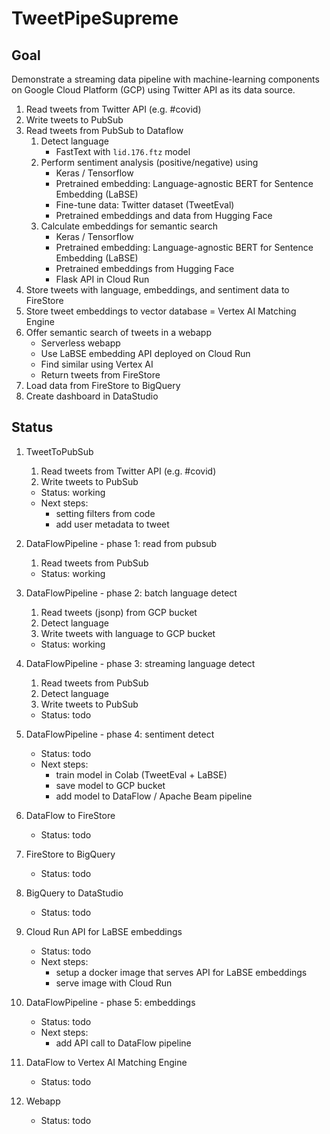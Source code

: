 # TweetPipeSupreme

## Goal

Demonstrate a streaming data pipeline with machine-learning components on Google Cloud Platform (GCP) using Twitter API as its data source.

1) Read tweets from Twitter API (e.g. #covid)
2) Write tweets to PubSub
3) Read tweets from PubSub to Dataflow
	1) Detect language
		* FastText with `lid.176.ftz` model
	2) Perform sentiment analysis (positive/negative) using
		* Keras / Tensorflow
		* Pretrained embedding: Language-agnostic BERT for Sentence Embedding (LaBSE)	
		* Fine-tune data: Twitter dataset (TweetEval)
		* Pretrained embeddings and data from Hugging Face
	3) Calculate embeddings for semantic search
		* Keras / Tensorflow
		* Pretrained embedding: Language-agnostic BERT for Sentence Embedding (LaBSE)	
		* Pretrained embeddings from Hugging Face
		* Flask API in Cloud Run
4) Store tweets with language, embeddings, and sentiment data to FireStore
5) Store tweet embeddings to vector database = Vertex AI Matching Engine
6) Offer semantic search of tweets in a webapp
	* Serverless webapp
	* Use LaBSE embedding API deployed on Cloud Run
	* Find similar using Vertex AI
	* Return tweets from FireStore
7) Load data from FireStore to BigQuery
8) Create dashboard in DataStudio


## Status

1) TweetToPubSub
	1) Read tweets from Twitter API (e.g. #covid)
	2) Write tweets to PubSub
	* Status: working
	* Next steps: 
		* setting filters from code
		* add user metadata to tweet
	
2) DataFlowPipeline - phase 1: read from pubsub
	1) Read tweets from PubSub
	* Status: working
	
3) DataFlowPipeline - phase 2: batch language detect
	1) Read tweets (jsonp) from GCP bucket
	2) Detect language
	3) Write tweets with language to GCP bucket
	* Status: working
	
4) DataFlowPipeline - phase 3: streaming language detect
	1) Read tweets from PubSub
	2) Detect language
	3) Write tweets to PubSub
	* Status: todo
	
5) DataFlowPipeline - phase 4: sentiment detect
	* Status: todo
	* Next steps: 
		* train model in Colab (TweetEval + LaBSE)
		* save model to GCP bucket
		* add model to DataFlow / Apache Beam pipeline

6) DataFlow to FireStore
	* Status: todo

7) FireStore to BigQuery
	* Status: todo

8) BigQuery to DataStudio
	* Status: todo

9) Cloud Run API for LaBSE embeddings
	* Status: todo
	* Next steps:
		* setup a docker image that serves API for LaBSE embeddings
		* serve image with Cloud Run

10) DataFlowPipeline - phase 5: embeddings
	* Status: todo
	* Next steps:
		* add API call to DataFlow pipeline

11) DataFlow to Vertex AI Matching Engine
	* Status: todo
	
12) Webapp
	* Status: todo


